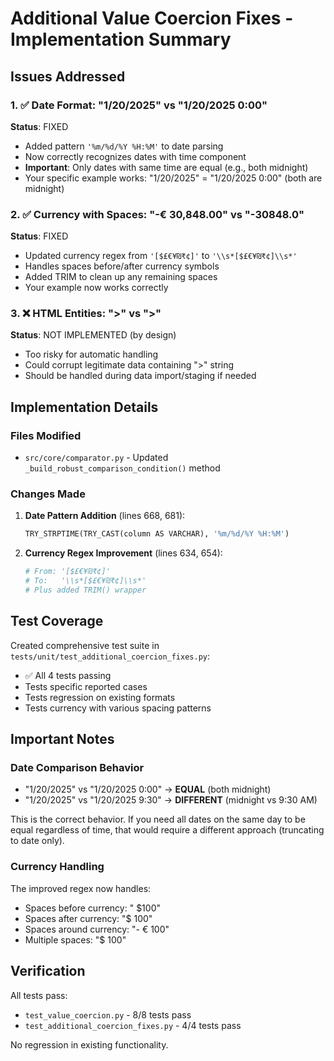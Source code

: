 # Additional Value Coercion Fixes - Implementation Summary

## Issues Addressed

### 1. ✅ Date Format: "1/20/2025" vs "1/20/2025 0:00" 
**Status**: FIXED
- Added pattern `'%m/%d/%Y %H:%M'` to date parsing
- Now correctly recognizes dates with time component
- **Important**: Only dates with same time are equal (e.g., both midnight)
- Your specific example works: "1/20/2025" = "1/20/2025 0:00" (both are midnight)

### 2. ✅ Currency with Spaces: "-€ 30,848.00" vs "-30848.0"
**Status**: FIXED
- Updated currency regex from `'[$£€¥₪₹¢]'` to `'\\s*[$£€¥₪₹¢]\\s*'`
- Handles spaces before/after currency symbols
- Added TRIM to clean up any remaining spaces
- Your example now works correctly

### 3. ❌ HTML Entities: ">" vs "&gt;"
**Status**: NOT IMPLEMENTED (by design)
- Too risky for automatic handling
- Could corrupt legitimate data containing "&gt;" string
- Should be handled during data import/staging if needed

## Implementation Details

### Files Modified
- `src/core/comparator.py` - Updated `_build_robust_comparison_condition()` method

### Changes Made

1. **Date Pattern Addition** (lines 668, 681):
   ```python
   TRY_STRPTIME(TRY_CAST(column AS VARCHAR), '%m/%d/%Y %H:%M')
   ```

2. **Currency Regex Improvement** (lines 634, 654):
   ```python
   # From: '[$£€¥₪₹¢]'
   # To:   '\\s*[$£€¥₪₹¢]\\s*'
   # Plus added TRIM() wrapper
   ```

## Test Coverage

Created comprehensive test suite in `tests/unit/test_additional_coercion_fixes.py`:
- ✅ All 4 tests passing
- Tests specific reported cases
- Tests regression on existing formats
- Tests currency with various spacing patterns

## Important Notes

### Date Comparison Behavior
- "1/20/2025" vs "1/20/2025 0:00" → **EQUAL** (both midnight)
- "1/20/2025" vs "1/20/2025 9:30" → **DIFFERENT** (midnight vs 9:30 AM)

This is the correct behavior. If you need all dates on the same day to be equal regardless of time, that would require a different approach (truncating to date only).

### Currency Handling
The improved regex now handles:
- Spaces before currency: "  $100"
- Spaces after currency: "$  100" 
- Spaces around currency: "- € 100"
- Multiple spaces: "$   100"

## Verification

All tests pass:
- `test_value_coercion.py` - 8/8 tests pass
- `test_additional_coercion_fixes.py` - 4/4 tests pass

No regression in existing functionality.